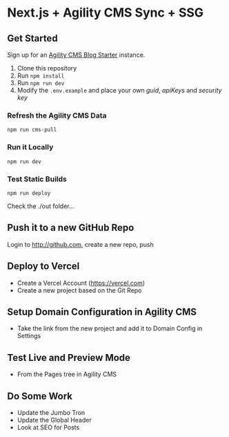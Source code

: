 # Next.js + Agility CMS Sync + SSG

## Get Started

Sign up for an [Agility CMS Blog Starter](https://account.agilitycms.com/sign-up?product=agility-free) instance.

1. Clone this repository
2. Run `npm install`
3. Run `npm run dev`
4. Modify the `.env.example` and place your own _guid_, _apiKeys_ and _security key_

### Refresh the Agility CMS Data

```
npm run cms-pull
```

### Run it Locally

```
npm run dev
```

### Test Static Builds

```
npm run deploy
```

Check the ./out folder...

## Push it to a new GitHub Repo

Login to http://github.com, create a new repo, push

## Deploy to Vercel

- Create a Vercel Account (https://vercel.com)
- Create a new project based on the Git Repo

## Setup Domain Configuration in Agility CMS

- Take the link from the new project and add it to Domain Config in Settings

## Test Live and Preview Mode

- From the Pages tree in Agility CMS

## Do Some Work

- Update the Jumbo Tron
- Update the Global Header
- Look at SEO for Posts
